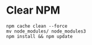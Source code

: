 # Clear NPM

```shell
npm cache clean --force
mv node_modules/ node_modules3
npm install && npm update
```
